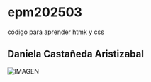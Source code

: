 # epm202503
código para aprender htmk y css

## Daniela Castañeda Aristizabal 
![IMAGEN]("./img/robot.webp")

